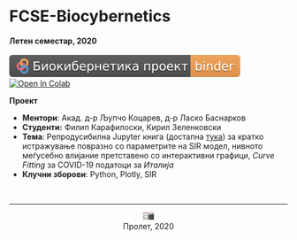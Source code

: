 # FCSE-Biocybernetics
**Летен семестар, 2020** <br> <br>
[![Binder](https://github.com/zelenkastiot/binder_badges/blob/master/badges/covid19book-badge.svg)](https://mybinder.org/v2/gh/zelenkastiot/COVID-19_book/master?urlpath=lab/tree/content/)
[![Open In Colab](https://colab.research.google.com/assets/colab-badge.svg)](https://colab.research.google.com/drive/1CiiyvS2x_6rDYZqDF9ioTrFKxT7b5QRz?usp=sharing%2Fgithub%2Fzelenkastiot%2FCOVID-19_book%2Fblob%2Fmaster%2Fcontent%2F02_codingSIR%2F2_scenario.ipynb)

**Проект** 

- **Ментори**: Акад. д-р Љупчо Коцарев, д-р Ласко Баснарков<br>
- **Студенти:** Филип Карафилоски, Кирил Зеленковски <br>
- **Тема**: Репродусибилна Jupyter книга (достапна [тука](https://github.com/zelenkastiot/COVID-19_book)) за кратко истражување повразно со параметрите на SIR модел, нивното меѓусебно влијание претставено со интерактивни графици, *Curve Fitting* за COVID-19 податоци за *Италија* 
- **Клучни зборови**: Python, Plotly, SIR


<br>

<hr>
<p align="center">
<img src="https://raw.githubusercontent.com/zelenelez/images/master/image_thumb-15.png" style="width:20px;"></img> <br>
Пролет, 2020
</p>
